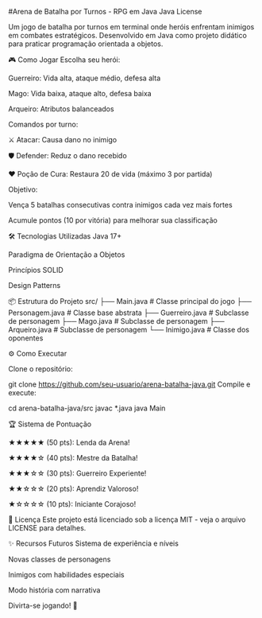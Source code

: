 #Arena de Batalha por Turnos - RPG em Java
Java
License

Um jogo de batalha por turnos em terminal onde heróis enfrentam inimigos em combates estratégicos. Desenvolvido em Java como projeto didático para praticar programação orientada a objetos.

🎮 Como Jogar
Escolha seu herói:

Guerreiro: Vida alta, ataque médio, defesa alta

Mago: Vida baixa, ataque alto, defesa baixa

Arqueiro: Atributos balanceados

Comandos por turno:

⚔️ Atacar: Causa dano no inimigo

🛡️ Defender: Reduz o dano recebido

❤️ Poção de Cura: Restaura 20 de vida (máximo 3 por partida)

Objetivo:

Vença 5 batalhas consecutivas contra inimigos cada vez mais fortes

Acumule pontos (10 por vitória) para melhorar sua classificação

🛠️ Tecnologias Utilizadas
Java 17+

Paradigma de Orientação a Objetos

Princípios SOLID

Design Patterns

📦 Estrutura do Projeto
src/
├── Main.java            # Classe principal do jogo
├── Personagem.java      # Classe base abstrata
├── Guerreiro.java       # Subclasse de personagem
├── Mago.java           # Subclasse de personagem
├── Arqueiro.java       # Subclasse de personagem
└── Inimigo.java        # Classe dos oponentes

⚙️ Como Executar

Clone o repositório:


git clone https://github.com/seu-usuario/arena-batalha-java.git
Compile e execute:


cd arena-batalha-java/src
javac *.java
java Main

🏆 Sistema de Pontuação

★★★★★ (50 pts): Lenda da Arena!

★★★★☆ (40 pts): Mestre da Batalha!

★★★☆☆ (30 pts): Guerreiro Experiente!

★★☆☆☆ (20 pts): Aprendiz Valoroso!

★☆☆☆☆ (10 pts): Iniciante Corajoso!

📝 Licença
Este projeto está licenciado sob a licença MIT - veja o arquivo LICENSE para detalhes.

✨ Recursos Futuros
Sistema de experiência e níveis

Novas classes de personagens

Inimigos com habilidades especiais

Modo história com narrativa

Divirta-se jogando! 🎉

